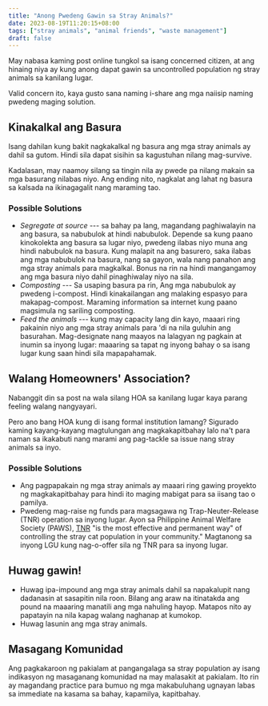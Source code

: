 ```yaml
---
title: "Anong Pwedeng Gawin sa Stray Animals?"
date: 2023-08-19T11:20:15+08:00
tags: ["stray animals", "animal friends", "waste management"]
draft: false
---
```


May nabasa kaming post online tungkol sa isang concerned citizen,
at ang hinaing niya ay kung anong dapat gawin sa uncontrolled population
ng stray animals sa kanilang lugar.

Valid concern ito, kaya gusto sana naming i-share ang mga naiisip naming
pwedeng maging solution.

## Kinakalkal ang Basura

Isang dahilan kung bakit nagkakalkal ng basura ang mga stray animals
ay dahil sa gutom. 
Hindi sila dapat sisihin sa kagustuhan nilang mag-survive.

Kadalasan, may naamoy silang sa tingin nila ay pwede pa nilang makain
sa mga basurang nilabas niyo.
Ang ending nito, nagkalat ang lahat ng basura sa kalsada
na ikinagagalit nang maraming tao.

### Possible Solutions

- *Segregate at source* ---
sa bahay pa lang, magandang paghiwalayin na ang basura,
sa nabubulok at hindi nabubulok.
Depende sa kung paano kinokolekta ang basura sa lugar niyo,
pwedeng ilabas niyo muna ang hindi nabubulok na basura.
Kung malapit na ang basurero, saka ilabas ang
mga nabubulok na basura, nang sa gayon,
wala nang panahon ang mga stray animals para magkalkal.
Bonus na rin na hindi mangangamoy ang mga basura niyo
dahil pinaghiwalay niyo na sila.
- *Composting* --- Sa usaping basura pa rin, Ang mga nabubulok ay pwedeng i-compost. Hindi kinakailangan ang malaking espasyo para makapag-compost. Maraming information sa internet kung paano magsimula ng sariling composting.
- *Feed the animals* --- kung may capacity lang din kayo,
maaari ring pakainin niyo ang mga stray animals para 'di na nila
guluhin ang basurahan.
Mag-designate nang maayos na lalagyan ng pagkain at inumin sa inyong lugar:
maaaring sa tapat ng inyong bahay o sa isang lugar kung saan hindi sila mapapahamak.

## Walang Homeowners' Association?

Nabanggit din sa post na wala silang HOA sa kanilang lugar
kaya parang feeling walang nangyayari.

Pero ano bang HOA kung di isang formal institution lamang?
Sigurado kaming kayang-kayang magtulungan ang magkakapitbahay
lalo na't para naman sa ikakabuti nang marami ang pag-tackle sa
issue nang stray animals sa inyo.

### Possible Solutions
- Ang pagpapakain ng mga stray animals ay maaari ring gawing proyekto
ng magkakapitbahay para hindi ito maging mabigat
para sa iisang tao o pamilya. 
- Pwedeng mag-raise ng funds para magsagawa ng Trap-Neuter-Release (TNR) operation sa inyong lugar.
Ayon sa Philippine Animal Welfare Society (PAWS),
[TNR](https://paws.org.ph/tnr) "is the most effective and permanent way" of controlling the stray cat population in your community."
Magtanong sa inyong LGU kung nag-o-offer sila ng TNR para sa inyong lugar.

## Huwag gawin!

- Huwag ipa-impound ang mga stray animals dahil sa napakalupit nang dadanasin at sasapitin nila roon. Bilang ang araw na itinatakda ang pound na maaaring manatili ang mga nahuling hayop. Matapos nito ay papatayin na nila kapag walang naghanap at kumokop.
- Huwag lasunin ang mga stray animals.


## Masagang Komunidad

Ang pagkakaroon ng pakialam at pangangalaga sa stray population ay isang indikasyon ng masaganang komunidad na may malasakit at pakialam. Ito rin ay magandang practice para bumuo ng mga makabuluhang ugnayan labas sa immediate na kasama sa bahay, kapamilya, kapitbahay.
